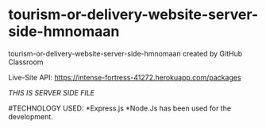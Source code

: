 # tourism-or-delivery-website-server-side-hmnomaan
tourism-or-delivery-website-server-side-hmnomaan created by GitHub Classroom

Live-Site API: https://intense-fortress-41272.herokuapp.com/packages

*THIS IS SERVER SIDE FILE*

#TECHNOLOGY USED:
*Express.js
*Node.Js
has been used for the development.


